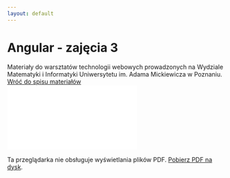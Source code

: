 ```yaml
---
layout: default
---
```

<div class="inner">
	<h1 id="main1">Angular - zajęcia 3</h1>
    <div id="main2" class="h2">Materiały do&nbsp;warsztatów technologii webowych prowadzonych na Wydziale Matematyki i&nbsp;Informatyki Uniwersytetu im. Adama Mickiewicza w Poznaniu.</div>
	<a href="../../index.html" class="button-v button-module">Wróć do&nbsp;spisu materiałów</a>
	<div style="clear: both;"></div>
</div>

<object data="./assets/archives/Angular-zaj03.pdf" type="application/pdf" width="750px" height="750px">
    <embed src="./assets/archives/Angular-zaj03.pdf" type="application/pdf">
        <p>Ta przeglądarka nie obsługuje wyświetlania plików PDF. <a href="./assets/archives/Angular-zaj03.pdf">Pobierz PDF na dysk</a>.</p>
    </embed>
</object>

